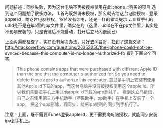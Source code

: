 问题描述：同步失败，因为这台电脑不再被授权使用在此iphone上购买的项目
遇到这个问题想了很多办法，
1.首先既然说未授权，那么就去给这台电脑授权：登录apple id，给这台电脑授权，依然没有卵用，还是一样的错误提示
2.查看手机的udid是不是在ipa里的pp文件里，确实在的（这里，udid在不在pp文件里，其实是不影响安装的，只是安装后不能启动，打开后立马闪退而已）

上面两遍都检查了，实在没有解决办法，只好去问谷哥，找到了这篇文章：
http://stackoverflow.com/questions/20353250/the-iphone-could-not-be-synced-because-this-computer-is-no-longer-authorized-fo
看到下面这个回答
>This phone contains apps that were purchased with different Apple ID than the one that the computer is authorized for. So you need to delete those apps to authorize this computer.
意思是手机上安装有使用其他Apple id下载的app，而这台电脑并没有被授权使用这个apple id。所以我们需要把手机上用其他apple id下载的app删除了。
看到这立马醒悟，自己之前使用第三方手机助手（苹果助手，pp助手）在手机上安装了一个app。
把这个app删除，再同步，就把ipa顺利的同步到手机行了。

注意：上面，既不需要iTunes登录apple id，更不需要向电脑授权，就能同步安装ipa到手机上。
